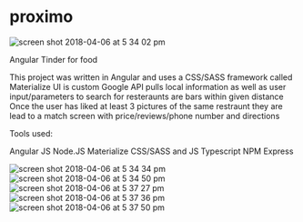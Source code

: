 # proximo

![screen shot 2018-04-06 at 5 34 02 pm](https://user-images.githubusercontent.com/32461222/38445450-a415395a-39c1-11e8-9d2b-238679648148.png)


Angular Tinder for food 

This project was written in Angular and uses a CSS/SASS framework called Materialize
UI is custom
Google API pulls local information as well as user input/parameters to search for resteraunts are bars within given distance
Once the user has liked at least 3 pictures of the same restraunt they are lead to a match screen with price/reviews/phone number and directions

Tools used:

Angular JS
Node.JS
Materialize CSS/SASS and JS
Typescript
NPM
Express

![screen shot 2018-04-06 at 5 34 34 pm](https://user-images.githubusercontent.com/32461222/38445449-a21654fe-39c1-11e8-9382-ba6464faf312.png)
![screen shot 2018-04-06 at 5 34 50 pm](https://user-images.githubusercontent.com/32461222/38445447-a03f7a34-39c1-11e8-9029-bb1083b2d243.png)
![screen shot 2018-04-06 at 5 37 27 pm](https://user-images.githubusercontent.com/32461222/38445445-9e6cdd64-39c1-11e8-9117-b7b356421729.png)
![screen shot 2018-04-06 at 5 37 36 pm](https://user-images.githubusercontent.com/32461222/38445443-9cabe434-39c1-11e8-8bf0-244b6d6f422e.png)
![screen shot 2018-04-06 at 5 37 50 pm](https://user-images.githubusercontent.com/32461222/38445442-9b2f1464-39c1-11e8-9aec-baecc046bed2.png)





